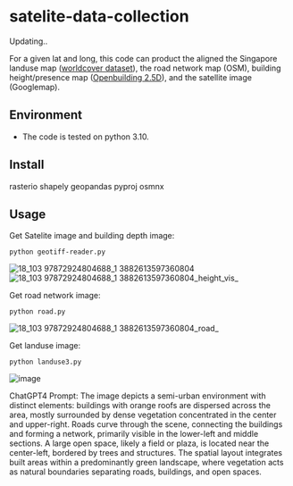 # satelite-data-collection

Updating..

For a given lat and long, this code can product the aligned the Singapore landuse map ([worldcover dataset](https://esa-worldcover.org/en)), the road network map (OSM), building height/presence map ([Openbuilding 2.5D](https://sites.research.google/gr/open-buildings/temporal/)), and the satellite image (Googlemap).

## Environment
- The code is tested on python 3.10.


## Install

rasterio
shapely
geopandas
pyproj
osmnx
  


## Usage

Get Satelite image and building depth image:
```
python geotiff-reader.py
```

![18_103 97872924804688_1 3882613597360804](https://github.com/user-attachments/assets/5290d712-64be-4888-bd45-35fe03fe539b) 
![18_103 97872924804688_1 3882613597360804_height_vis_](https://github.com/user-attachments/assets/899c3db4-2954-41ab-9151-ecd8da433473)

Get road network image:
```
python road.py
```
![18_103 97872924804688_1 3882613597360804_road_](https://github.com/user-attachments/assets/2ea298dd-c313-44ce-bb38-712412a8eade)

Get landuse image:
```
python landuse3.py
```
![image](https://github.com/user-attachments/assets/d5b6c139-254f-4ad5-9ffe-70005506d6ce)

ChatGPT4 Prompt: The image depicts a semi-urban environment with distinct elements: buildings with orange roofs are dispersed across the area, mostly surrounded by dense vegetation concentrated in the center and upper-right. Roads curve through the scene, connecting the buildings and forming a network, primarily visible in the lower-left and middle sections. A large open space, likely a field or plaza, is located near the center-left, bordered by trees and structures. The spatial layout integrates built areas within a predominantly green landscape, where vegetation acts as natural boundaries separating roads, buildings, and open spaces.






